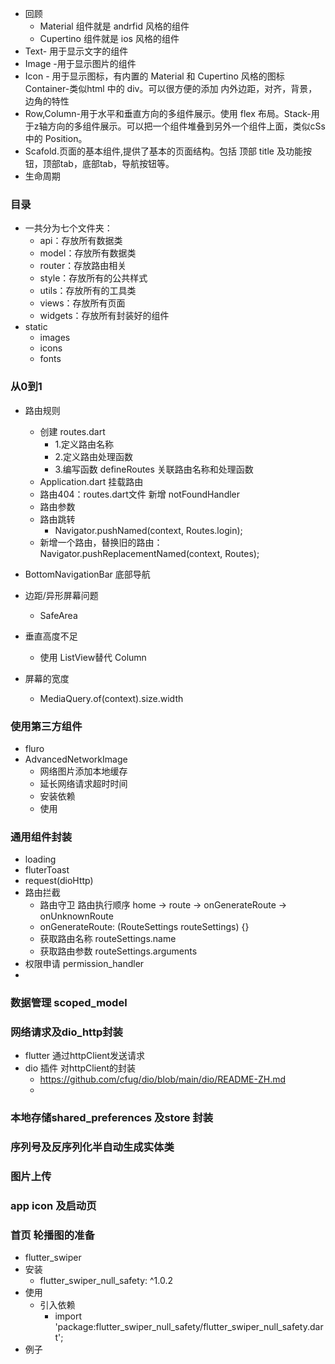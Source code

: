 - 回顾
  - Material 组件就是 andrfid 风格的组件
  - Cupertino 组件就是 ios 风格的组件
- Text- 用于显示文字的组件
- Image -用于显示图片的组件 
- Icon - 用于显示图标，有内置的 Material 和 Cupertino 风格的图标Container-类似html 中的 div。可以很方便的添加 内外边距，对齐，背景，边角的特性
- Row,Column-用于水平和垂直方向的多组件展示。使用 flex 布局。Stack-用于z轴方向的多组件展示。可以把一个组件堆叠到另外一个组件上面，类似cSs 中的 Position。
- Scafold.页面的基本组件,提供了基本的页面结构。包括 顶部 title 及功能按钮，顶部tab，底部tab，导航按钮等。
- 生命周期
### 目录
- 一共分为七个文件夹：
  - api：存放所有数据类
  - model：存放所有数据类
  - router：存放路由相关
  - style：存放所有的公共样式
  - utils：存放所有的工具类
  - views：存放所有页面
  - widgets：存放所有封装好的组件
- static
  - images
  - icons
  - fonts
### 从0到1 
- 路由规则
  - 创建 routes.dart
    - 1.定义路由名称
    - 2.定义路由处理函数
    - 3.编写函数 defineRoutes 关联路由名称和处理函数
  - Application.dart 挂载路由
  - 路由404：routes.dart文件 新增 notFoundHandler
  - 路由参数
  - 路由跳转
    - Navigator.pushNamed(context, Routes.login);
  - 新增一个路由，替换旧的路由：Navigator.pushReplacementNamed(context, Routes);

- BottomNavigationBar 底部导航
- 边距/异形屏幕问题
  - SafeArea
- 垂直高度不足
  - 使用 ListView替代 Column
- 屏幕的宽度
  - MediaQuery.of(context).size.width
### 使用第三方组件
- fluro 
- AdvancedNetworkImage 
  - 网络图片添加本地缓存
  - 延长网络请求超时时间
  - 安装依赖
  - 使用
  
### 通用组件封装
- loading
- fluterToast
- request(dioHttp)
- 路由拦截
  - 路由守卫 路由执行顺序 home ->  route -> onGenerateRoute -> onUnknownRoute
  - onGenerateRoute: (RouteSettings routeSettings) {}
  - 获取路由名称 routeSettings.name
  - 获取路由参数 routeSettings.arguments
- 权限申请 permission_handler
- 
### 数据管理 scoped_model
### 网络请求及dio_http封装
- flutter 通过httpClient发送请求
- dio 插件 对httpClient的封装
  - https://github.com/cfug/dio/blob/main/dio/README-ZH.md
  - 
### 本地存储shared_preferences 及store 封装
### 序列号及反序列化半自动生成实体类
### 图片上传
### app icon 及启动页
### 首页 轮播图的准备
- flutter_swiper 
- 安装 
  - flutter_swiper_null_safety: ^1.0.2
- 使用
  - 引入依赖  
    - import 'package:flutter_swiper_null_safety/flutter_swiper_null_safety.dart';
- 例子
